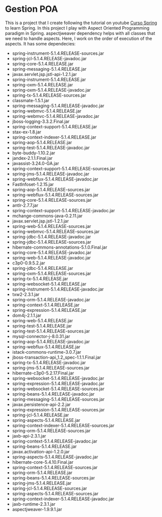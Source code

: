 # Gestion POA

This is a project that I create following the tutorial on youtube [Curso Spring][def] to learn Spring. In this project I play with Aspect Oriented Programming paradigm in Spring. aspectjweaver dependency helps with all classes that we need to handle aspects. 
Here, I work on the order of execution of the aspects.
It has some dependecies:

- spring-instrument-5.1.4.RELEASE-sources.jar
- spring-jcl-5.1.4.RELEASE-javadoc.jar
- spring-core-5.1.4.RELEASE.jar
- spring-messaging-5.1.4.RELEASE.jar
- javax.servlet.jsp.jstl-api-1.2.1.jar
- spring-instrument-5.1.4.RELEASE.jar
- spring-oxm-5.1.4.RELEASE.jar
- spring-oxm-5.1.4.RELEASE-javadoc.jar
- spring-tx-5.1.4.RELEASE-sources.jar
- classmate-1.5.1.jar
- spring-messaging-5.1.4.RELEASE-javadoc.jar
- spring-webmvc-5.1.4.RELEASE.jar
- spring-webmvc-5.1.4.RELEASE-javadoc.jar
- jboss-logging-3.3.2.Final.jar
- spring-context-support-5.1.4.RELEASE.jar
- stax-ex-1.8.jar
- spring-context-indexer-5.1.4.RELEASE.jar
- spring-aop-5.1.4.RELEASE.jar
- spring-test-5.1.4.RELEASE-javadoc.jar
- byte-buddy-1.10.2.jar
- jandex-2.1.1.Final.jar
- javassist-3.24.0-GA.jar
- spring-context-support-5.1.4.RELEASE-sources.jar
- spring-jms-5.1.4.RELEASE-javadoc.jar
- spring-webflux-5.1.4.RELEASE-javadoc.jar
- FastInfoset-1.2.15.jar
- spring-aop-5.1.4.RELEASE-sources.jar
- spring-webflux-5.1.4.RELEASE-sources.jar
- spring-core-5.1.4.RELEASE-sources.jar
- antlr-2.7.7.jar
- spring-context-support-5.1.4.RELEASE-javadoc.jar
- mchange-commons-java-0.2.11.jar
- javax.servlet.jsp.jstl-1.2.1.jar
- spring-web-5.1.4.RELEASE-sources.jar
- spring-webmvc-5.1.4.RELEASE-sources.jar
- spring-jdbc-5.1.4.RELEASE-javadoc.jar
- spring-jdbc-5.1.4.RELEASE-sources.jar
- hibernate-commons-annotations-5.1.0.Final.jar
- spring-core-5.1.4.RELEASE-javadoc.jar
- spring-web-5.1.4.RELEASE-javadoc.jar
- c3p0-0.9.5.2.jar
- spring-jdbc-5.1.4.RELEASE.jar
- spring-oxm-5.1.4.RELEASE-sources.jar
- spring-tx-5.1.4.RELEASE.jar
- spring-websocket-5.1.4.RELEASE.jar
- spring-instrument-5.1.4.RELEASE-javadoc.jar
- txw2-2.3.1.jar
- spring-orm-5.1.4.RELEASE-javadoc.jar
- spring-context-5.1.4.RELEASE.jar
- spring-expression-5.1.4.RELEASE.jar
- dom4j-2.1.1.jar
- spring-web-5.1.4.RELEASE.jar
- spring-test-5.1.4.RELEASE.jar
- spring-test-5.1.4.RELEASE-sources.jar
- mysql-connector-j-8.0.31.jar
- spring-aop-5.1.4.RELEASE-javadoc.jar
- spring-webflux-5.1.4.RELEASE.jar
- istack-commons-runtime-3.0.7.jar
- jboss-transaction-api_1.2_spec-1.1.1.Final.jar
- spring-tx-5.1.4.RELEASE-javadoc.jar
- spring-jms-5.1.4.RELEASE-sources.jar
- hibernate-c3p0-5.2.17.Final.jar
- spring-websocket-5.1.4.RELEASE-javadoc.jar
- spring-expression-5.1.4.RELEASE-javadoc.jar
- spring-websocket-5.1.4.RELEASE-sources.jar
- spring-beans-5.1.4.RELEASE-javadoc.jar
- spring-messaging-5.1.4.RELEASE-sources.jar
- javax.persistence-api-2.2.jar
- spring-expression-5.1.4.RELEASE-sources.jar
- spring-jcl-5.1.4.RELEASE.jar
- spring-aspects-5.1.4.RELEASE.jar
- spring-context-indexer-5.1.4.RELEASE-sources.jar
- spring-orm-5.1.4.RELEASE-sources.jar
- jaxb-api-2.3.1.jar
- spring-context-5.1.4.RELEASE-javadoc.jar
- spring-beans-5.1.4.RELEASE.jar
- javax.activation-api-1.2.0.jar
- spring-aspects-5.1.4.RELEASE-javadoc.jar
- hibernate-core-5.4.10.Final.jar
- spring-context-5.1.4.RELEASE-sources.jar
- spring-orm-5.1.4.RELEASE.jar
- spring-beans-5.1.4.RELEASE-sources.jar
- spring-jms-5.1.4.RELEASE.jar
- spring-jcl-5.1.4.RELEASE-sources.jar
- spring-aspects-5.1.4.RELEASE-sources.jar
- spring-context-indexer-5.1.4.RELEASE-javadoc.jar
- jaxb-runtime-2.3.1.jar
- aspectjweaver-1.9.9.1.jar

[def]: https://www.youtube.com/playlist?list=PLU8oAlHdN5Blq85GIxtKjIXdfHPksV_Hm
